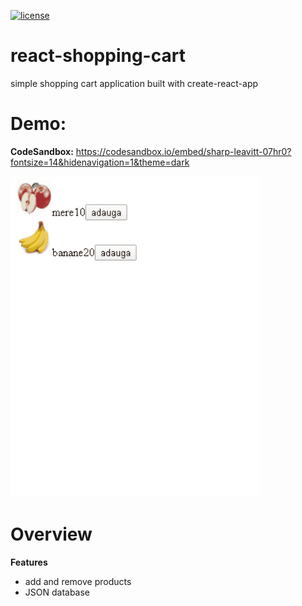 [![license](https://https://github.com/ionutpantazi/react-shopping-cart/blob/master/LICENSE)](https://github.com/DAVFoundation/captain-n3m0/blob/master/LICENSE)
# react-shopping-cart
  simple shopping cart application built with create-react-app
# Demo:
  **CodeSandbox:** https://codesandbox.io/embed/sharp-leavitt-07hr0?fontsize=14&hidenavigation=1&theme=dark
  
  ![](react-shopping-cart.gif)
# Overview
  **Features**
 - add and remove products 
 - JSON database
